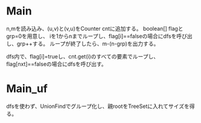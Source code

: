# Main
n,mを読み込み、(u,v)と(v,u)をCounter cntに追加する。
boolean[] flagとgrp=0を用意し、
iを1からnまでループし、flag\[i\]==falseの場合にdfsを呼び出し、grp++する。
ループが終了したら、m-(n-grp)を出力する。

dfs内で、flag[i]=trueし、cnt.get(i)のすべての要素でループし、
flag[nxt]==falseの場合にdfsを呼び出す。

# Main\_uf
dfsを使わず、UnionFindでグループ化し、親rootをTreeSetに入れてサイズを得る。

